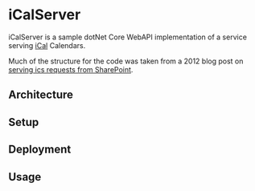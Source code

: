# iCalServer

iCalServer is a sample dotNet Core WebAPI implementation of a service serving [iCal](https://en.wikipedia.org/wiki/ICalendar) Calendars.

Much of the structure for the code was taken from a 2012 blog post on [serving ics requests from SharePoint](https://arunjameskc.wordpress.com/2012/10/10/implementing-custom-sharepoint-icalendar-ics-requests-using-httphandler/).

## Architecture

## Setup

## Deployment

## Usage